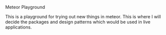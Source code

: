 Meteor Playground

This is a playground for trying out new things in meteor. This is where I will decide the packages and design patterns which would be used in live applications.